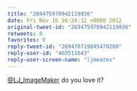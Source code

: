 ```yaml
---
title: "269475970942119936"
date: Fri Nov 16 16:24:12 +0000 2012
original-tweet-id: "269475970942119936"
retweets: 0
favorites: 0
reply-tweet-id: "269470719845470208"
reply-user-id: "465511643"
reply-user-screen-name: "ljmeates"
---
```

<a href="https://twitter.com/LJ_ImageMaker">@LJ_ImageMaker</a> do you love it?
